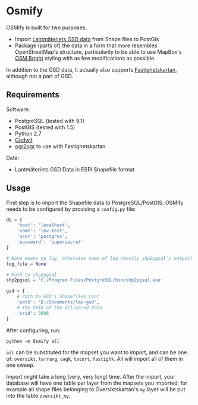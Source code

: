 Osmify
======

OSMify is built for two purposes:

* Import [Lantmäteriets GSD data](http://www.lantmateriet.se/Kartor-och-geografisk-information/Kartor/Sverigekartor/GSD-Sverigekartor-vektor/) from Shape files to PostGis
* Package (parts of) the data in a form that more resembles OpenStreetMap's structure, particularily to be able to use MapBox's [OSM Bright](https://github.com/mapbox/osm-bright) styling with as few modifications as possible.

In addition to the GSD data, it actually also supports [Fastighetskartan](https://www.lantmateriet.se/sv/Kartor-och-geografisk-information/Kartor/Fastighetskartan/), although not a part of GSD.

Requirements
------------

Software:

* PostgreSQL (tested with 9.1)
* PostGIS (tested with 1.5)
* Python 2.7
* [Godwit](https://github.com/perliedman/godwit)
* [ogr2ogr](http://www.gdal.org/ogr2ogr.html) to use with Fastighetskartan

Data:

* Lantmäteriets GSD Data in ESRI Shapefile format

Usage
-----

First step is to import the Shapefile data to PostgreSQL/PostGIS. OSMify needs
to be configured by providing a ```config.py``` file:

```Python
db = {
    'host': 'localhost',
    'name': 'lmv-test',
    'user': 'postgres',
    'password': 'supersecret'
}

# None means no log, otherwise name of log (mostly shp2pgsql's output)
log_file = None

# Path to shp2pgsql
shp2pgsql = 'C:/Program Files/PostgreSQL/bin/shp2pgsql.exe'

gsd = {
    # Path to GSD's Shapefiles root
    'path': 'D:/Documents/lmv-gsd',
    # The SRID of the delivered data
    'srid': 3006
}
```

After configuring, run:

```
python -m Osmify all
```

```all``` can be substituted for the mapset you want to import, and can be one
of: ```oversikt```, ```terrang```, ```vagk```, ```tatort```, `fastighk`. All will import all
of them in one sweep.

Import might take a long (very, very long) time. After the import, your database
will have one table per layer from the mapsets you imported; for example all
shape files belonging to Översiktskartan's ```my``` layer will be put into
the table ```oversikt_my```.
